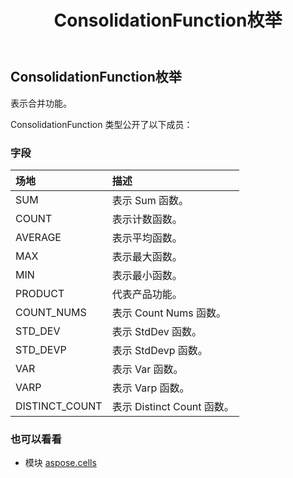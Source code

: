 ﻿---
title: ConsolidationFunction枚举
second_title: Aspose.Cells for Python via .NET API 参考文献
description:
type: docs
weight: 1870
url: /zh/python-net/aspose.cells/consolidationfunction/
is_root: false
---
## ConsolidationFunction枚举
表示合并功能。



ConsolidationFunction 类型公开了以下成员：

### 字段
|场地|描述|
| :- | :- |
| SUM |表示 Sum 函数。|
| COUNT |表示计数函数。|
| AVERAGE |表示平均函数。|
| MAX |表示最大函数。|
| MIN |表示最小函数。|
| PRODUCT |代表产品功能。|
| COUNT_NUMS |表示 Count Nums 函数。|
| STD_DEV |表示 StdDev 函数。|
| STD_DEVP |表示 StdDevp 函数。|
| VAR |表示 Var 函数。|
| VARP |表示 Varp 函数。|
| DISTINCT_COUNT |表示 Distinct Count 函数。|



### 也可以看看
* 模块 [aspose.cells](..)
